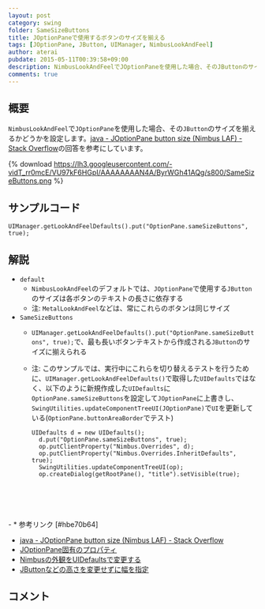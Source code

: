 ```yaml
---
layout: post
category: swing
folder: SameSizeButtons
title: JOptionPaneで使用するボタンのサイズを揃える
tags: [JOptionPane, JButton, UIManager, NimbusLookAndFeel]
author: aterai
pubdate: 2015-05-11T00:39:58+09:00
description: NimbusLookAndFeelでJOptionPaneを使用した場合、そのJButtonのサイズを揃えるかどうかを設定します。
comments: true
---
```

## 概要
`NimbusLookAndFeel`で`JOptionPane`を使用した場合、その`JButton`のサイズを揃えるかどうかを設定します。[java - JOptionPane button size (Nimbus LAF) - Stack Overflow](http://stackoverflow.com/questions/30138984/joptionpane-button-size-nimbus-laf)の回答を参考にしています。

{% download https://lh3.googleusercontent.com/-vidT_rr0mcE/VU97kF6HGpI/AAAAAAAAN4A/ByrWGh41AQg/s800/SameSizeButtons.png %}

## サンプルコード
<pre class="prettyprint"><code>UIManager.getLookAndFeelDefaults().put("OptionPane.sameSizeButtons", true);
</code></pre>

## 解説
- `default`
    - `NimbusLookAndFeel`のデフォルトでは、`JOptionPane`で使用する`JButton`のサイズは各ボタンのテキストの長さに依存する
    - 注: `MetalLookAndFeel`などは、常にこれらのボタンは同じサイズ
- `SameSizeButtons`
    - `UIManager.getLookAndFeelDefaults().put("OptionPane.sameSizeButtons", true);`で、最も長いボタンテキストから作成される`JButton`のサイズに揃えられる
    - 注: このサンプルでは、実行中にこれらを切り替えるテストを行うために、`UIManager.getLookAndFeelDefaults()`で取得した`UIDefaults`ではなく、以下のように新規作成した`UIDefaults`に`OptionPane.sameSizeButtons`を設定して`JOptionPane`に上書きし、`SwingUtilities.updateComponentTreeUI(JOptionPane)`で`UI`を更新している(`OptionPane.buttonAreaBorder`でテスト)
        
        <pre class="prettyprint"><code>UIDefaults d = new UIDefaults();
        d.put("OptionPane.sameSizeButtons", true);
        op.putClientProperty("Nimbus.Overrides", d);
        op.putClientProperty("Nimbus.Overrides.InheritDefaults", true);
        SwingUtilities.updateComponentTreeUI(op);
        op.createDialog(getRootPane(), "title").setVisible(true);
</code></pre>
    - * 参考リンク [#hbe70b64]
- [java - JOptionPane button size (Nimbus LAF) - Stack Overflow](http://stackoverflow.com/questions/30138984/joptionpane-button-size-nimbus-laf)
- [JOptionPane固有のプロパティ](http://docs.oracle.com/javase/jp/8/docs/api/javax/swing/plaf/synth/doc-files/componentProperties.html)
- [Nimbusの外観をUIDefaultsで変更する](http://ateraimemo.com/Swing/UIDefaultsOverrides.html)
- [JButtonなどの高さを変更せずに幅を指定](http://ateraimemo.com/Swing/ButtonWidth.html)

<!-- dummy comment line for breaking list -->

## コメント
